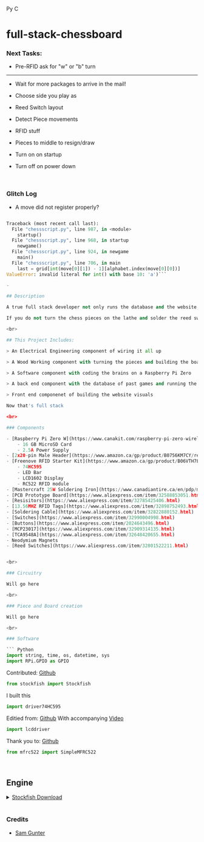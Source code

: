 
<p>
    <a href="https://www.python.org/downloads/"><img src="https://img.shields.io/badge/python-3.6+-blue.svg" alt="Python version" height="17"></a>
    <a href="https://github.com/psf/black">
        <img src="https://img.shields.io/badge/code%20style-black-000000.svg" alt="Codestyle Black" height="17">
    </a>
</p>

# full-stack-chessboard

### Next Tasks:

- Pre-RFID ask for "w" or "b" turn

<hr>

- Wait for more packages to arrive in the mail!

- Choose side you play as
 
- Reed Switch layout

- Detect Piece movements

- RFID stuff

- Pieces to middle to resign/draw

- Turn on on startup

- Turn off on power down

<br>

### Glitch Log

- A move did not register properly?

``` Python

Traceback (most recent call last):
  File "chessscript.py", line 987, in <module>
    startup()
  File "chessscript.py", line 968, in startup
    newgame()
  File "chessscript.py", line 924, in newgame
    main()
  File "chessscript.py", line 706, in main
    last = grid[int(move[0][1]) - 1][alphabet.index(move[0][0])]
ValueError: invalid literal for int() with base 10: 'a')```

-

## Description

A true full stack developer not only runs the database and the website, but builds every part of their project. 

If you do not turn the chess pieces on the lathe and solder the reed switches yourself, how can you ever claim full stack for just running the Raspberry Pi.

<br>

## This Project Includes: 

> An Electrical Engineering component of wiring it all up

> A Wood Working component with turning the pieces and building the board

> A Software component with coding the brains on a Raspberry Pi Zero

> A back end component with the database of past games and running the website server on another Raspberry Pi (3B+)

> Front end componenet of building the website visuals

Now that's full stack

<br>

### Components

- [Raspberry Pi Zero W](https://www.canakit.com/raspberry-pi-zero-wireless.html)
	- 16 GB MicroSD Card
	- 2.5A Power Supply
- [2x20-pin Male Header](https://www.amazon.ca/gp/product/B0756KM7CY/ref=ppx_yo_dt_b_asin_title_o01_s00?ie=UTF8&psc=1)
- [Freenove RFID Starter Kit](https://www.amazon.ca/gp/product/B06VTH7L28/ref=ppx_yo_dt_b_asin_title_o04_s00?ie=UTF8&psc=1)
	- 74HC595
	- LED Bar
	- LCD1602 Display
	- RC522 RFID module
- [Mastercraft 25W Soldering Iron](https://www.canadiantire.ca/en/pdp/mastercraft-25w-soldering-iron-0586305p.html)
- [PCB Prototype Board](https://www.aliexpress.com/item/32588853051.html)
- [Resisitors](https://www.aliexpress.com/item/32785425406.html)
- [13.56MHZ RFID Tags](https://www.aliexpress.com/item/32898752493.html)
- [Soldering Cable](https://www.aliexpress.com/item/32822880152.html)
- [Switches](https://www.aliexpress.com/item/32990004998.html)
- [Buttons](https://www.aliexpress.com/item/2024643496.html)
- [MCP23017](https://www.aliexpress.com/item/32909314135.html)
- [TCA9548A](https://www.aliexpress.com/item/32648420655.html)
- Neodymium Magnets
- [Reed Switches](https://www.aliexpress.com/item/32801522211.html)


<br>

### Circuitry

Will go here

<br>

### Piece and Board creation

Will go here

<br>

### Software

``` Python
import string, time, os, datetime, sys
import RPi.GPIO as GPIO
```

Contributed: [Github](https://github.com/zhelyabuzhsky/stockfish)
``` Python
from stockfish import Stockfish
```

I built this
``` Python
import driver74HC595
```

Editied from: [Github](https://github.com/the-raspberry-pi-guy/lcd)
With accompanying [Video](https://www.youtube.com/watch?v=3XLjVChVgec)
``` Python
import lcddriver
```

Thank you to: [Github](https://github.com/pimylifeup/MFRC522-python)
``` Python
from mfrc522 import SimpleMFRC522
```

<br>

## Engine

<details>
 <summary><a href="https://stockfishchess.org/download/"> Stockfish Download </a></summary>
 
```
Compiled by running "sudo make -j4 profile-build ARCH=armv7 LDFLAGS="-latomic -lpthread -lgcov" on the source code
```
</details>

<br>

### Credits

- [Sam Gunter](https://github.com/2kofawsome)